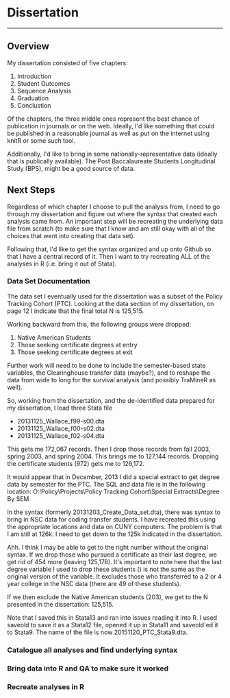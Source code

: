 # Dissertation 

---

## Overview

My dissertation consisted of five chapters:

1. Introduction
2. Student Outcomes
3. Sequence Analysis
4. Graduation
5. Conclustion

Of the chapters, the three middle ones represent the best chance of publication
in journals or on the web. Ideally, I'd like something that could be published 
in a reasonable journal as well as put on the internet using knitR or some such
tool. 

Additionally, I'd like to bring in some nationally-representative data (ideally
that is publically available). The Post Baccalaureate Students Longitudinal 
Study (BPS), might be a good source of data. 

## Next Steps

Regardless of which chapter I choose to pull the analysis from, I need to go 
through my dissertation and figure out where the syntax that created each 
analysis came from. An important step will be recreating the underlying data 
file from scratch (to make sure that I know and am still okay with all of the
choices that went into creating that data set). 

Following that, I'd like to get the syntax organized and up onto Github so 
that I have a central record of it. Then I want to try recreating ALL of the 
analyses in R (i.e. bring it out of Stata). 

### Data Set Documentation

The data set I eventually used for the dissertation was a subset of the Policy
Tracking Cohort (PTC). Looking at the data section of my dissertation, on page
12 I indicate that the final total N is 125,515. 

Working backward from this, the following groups were dropped:
1. Native American Students
2. Those seeking certificate degrees at entry
3. Those seeking certificate degrees at exit

Further work will need to be done to include the semester-based state variables,
the Clearinghouse transfer data (maybe?), and to reshape the data from wide to 
long for the survival analysis (and possibly TraMineR as well). 

So, working from the dissertation, and the de-identified data prepared for my 
dissertation, I load three Stata file
+ 20131125_Wallace_f99-s00.dta
+ 20131125_Wallace_f00-s02.dta
+ 20131125_Wallace_f02-s04.dta

This gets me 172,067 records. Then I drop those records from fall 2003, spring 
2003, and spring 2004. This brings me to 127,144 records. Dropping the 
certificate students (972) gets me to 126,172. 

It would appear that in December, 2013 I did a special extract to get degree 
data by semester for the PTC. The SQL and data file is in the following 
location: 
O:\!Policy\Projects\Policy Tracking Cohort\Special Extracts\Degree By SEM

In the syntax (formerly 20131203_Create_Data_set.dta), there was syntax
to bring in NSC data for coding transfer students. I have recreated this
using the appropriate locations and data on CUNY computers. The problem is that
I am still at 126k. I need to get down to the 125k indicated in the 
dissertation.

Ahh. I think I may be able to get to the right number without the original 
syntax. If we drop those who pursued a certificate as their last degree, we get
rid of 454 more (leaving 125,178). It's important to note here that the last
degree variable I used to drop these students () is not the same as the original
version of the variable. It excludes those who transferred to a 2 or 4 year 
college in the NSC data (there are 49 of these students). 

If we then exclude the Native American students (203), we get to the N presented
in the dissertation: 125,515. 

Note that I saved this in Stata13 and ran into issues reading it into R. I used 
saveold to save it as a Stata12 file, opened it up in Stata11 and saveold'ed it
to Stata9. The name of the file is now 20151120_PTC_Stata9.dta. 


### Catalogue all analyses and find underlying syntax

### Bring data into R and QA to make sure it worked

### Recreate analyses in R